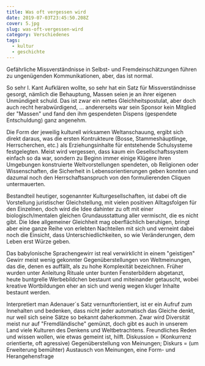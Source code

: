 ```yaml
---
title: Was oft vergessen wird
date: 2019-07-03T23:45:50.208Z
cover: 5.jpg
slug: was-oft-vergessen-wird
category: Verschiedenes
tags:
  - kultur
  - geschichte
---
```

Gefährliche Missverständnisse in Selbst- und Fremdeinschätzungen führen zu ungenügenden Kommunikationen, aber, das ist normal.



So sehr I. Kant Aufklären wollte, so sehr hat ein Satz für Missverständnisse gesorgt, nämlich die Behauptung, Massen seien je an ihrer eigenen Unmündigeit schuld. Das ist zwar ein nettes Gleichheitspostulat, aber doch auch recht herabwürdigend, ... andererseits war sein Sponsor kein Mitglied der "Massen" und fand den ihm gespendeten Dispens (gespendete Entschuldung) ganz angenehm.



Die Form der jeweilig kulturell wirksamen Weltanschauung, ergibt sich direkt daraus, was die ersten Kontrukteure (Bosse, Stammeshäuptlinge, Herrscherchen, etc.) als Erziehungsinhalte für entstehende Schulsysteme festgelegten. Meist wird vergessen, dass kaum ein Gesellschaftssystem einfach so da war, sondern zu Beginn immer einige Klügere ihren Umgebungen konstruierte Weltvorstellungen spendeten, ob Religionen oder Wissenschaften, die Sicherheit in Lebensorientierungen geben konnten und dazumal noch den Herrschaftsanspruch von den formulierenden Cliquen untermauerten.



Bestandteil heutiger, sogenannter Kulturgesellschaften, ist dabei oft die Vorstellung juristischer Gleichstellung, mit vielen positiven Alltagsfolgen für den Einzelnen, doch wird die Idee dahinter zu oft mit einer biologisch/mentalen gleichen Grundausstattung aller vermischt, die es nicht gibt. Die Idee allgemeiner Gleichheit mag oberflächlich beruhigen, bringt aber eine ganze Reihe von erlebten Nachteilen mit sich und verneint dabei noch die Einsicht, dass Unterschiedlichkeiten, so wie Veränderungen, dem Leben erst Würze geben.



Das babylonische Sprachengewirr ist real verwirklicht in einem "geistigen" Gewirr meist wenig gekonnter Gegenüberstellungen von Weltmeinungen, das die, denen es auffällt, als zu hohe Komplexität bezeichnen. Früher wurden unter Anleitung Rituale unter bunten Fensterbildern abgetanzt, heute buntgrelle Werbebildchen bestaunt und miteinander getauscht, wobei kreative Wortbildungen eher an sich und wenig wegen kluger Inhalte bestaunt werden.



Interpretiert man Adenauer´s Satz vernunftorientiert, ist er ein Aufruf zum Innehalten und bedenken, dass nicht jeder automatisch das Gleiche denkt, nur weil sich seine Sätze so bekannt daherkommen. Zwar wird Diversität meist nur auf "Fremdländische" gemünzt, doch gibt es auch in unserem Land viele Kulturen des Denkens und Weltbetrachtens. Freundliches Reden und wissen wollen, wie etwas gemeint ist, hilft. Diskussion = (Konkurrenz orientierte, oft agressive) Gegenüberstellung von Meinungen; Diskurs = (um Erweiterung bemühter) Austausch von Meinungen, eine Form- und Herangehensfrage
